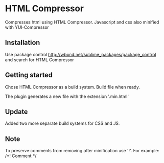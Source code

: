 # HTML Compressor
Compresses html using HTML Compressor.
Javascript and css also minified with YUI-Compressor

## Installation
Use package control <http://wbond.net/sublime_packages/package_control> and search for HTML Compressor

## Getting started
Chose HTML Compressor as a build system. Build file when ready.

The plugin generates a new file with the extension '.min.html'

## Update
Added two more separate build systems for CSS and JS.

## Note
To preserve comments from removing after minification use '!'.
For example: /*! Comment */
